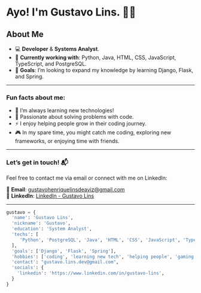 # Ayo! I'm Gustavo Lins. 👋😄

## About Me

- 💻 **Developer** & **Systems Analyst**.
- 🔧 **Currently working with**: Python, Java, HTML, CSS, JavaScript, TypeScript, and PostgreSQL.
- 🎯 **Goals**: I’m looking to expand my knowledge by learning Django, Flask, and Spring.

---

### Fun facts about me:

- 🌱 I’m always learning new technologies!
- 🧠 Passionate about solving problems with code.
- ⚡ I enjoy helping people grow in their coding journey.
- 🎮 In my spare time, you might catch me coding, exploring new frameworks, or enjoying time with friends.

---

### Let’s get in touch! 📬

Feel free to contact me via email or connect with me on LinkedIn:

📧 **Email**: gustavohenriquelinsdeaviz@gmail.com  
🔗 **LinkedIn**: [LinkedIn - Gustavo Lins](https://www.linkedin.com/in/gustavo-lins-338635202/)

---

```python
gustavo = {
  'name': 'Gustavo Lins',
  'nickname': 'Gustavo',
  'education': 'System Analyst',
  'techs': [
     'Python', 'PostgreSQL', 'Java', 'HTML', 'CSS', 'JavaScript', 'TypeScript'
  ],
  'goals': ['Django', 'Flask', 'Spring'],
  'hobbies': ['coding', 'learning new tech', 'helping people', 'gaming', 'reading', 'gardening'],
  'contact': "gustavo.lins.dev@gmail.com",
  'socials': {
    'linkedin': 'https://www.linkedin.com/in/gustavo-lins',
  }
}
